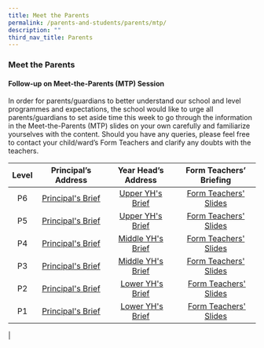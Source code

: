 ```yaml
---
title: Meet the Parents
permalink: /parents-and-students/parents/mtp/
description: ""
third_nav_title: Parents
---
```

### **Meet the Parents**
#### **Follow-up on Meet-the-Parents (MTP) Session**
In order for parents/guardians to better understand our school and level programmes and expectations, the school would like to urge all parents/guardians to set aside time this week to go through the information in the Meet-the-Parents (MTP) slides on your own carefully and familiarize yourselves with the content. Should you have any queries, please feel free to contact your child/ward’s Form Teachers and clarify any doubts with the teachers.

| Level | Principal’s Address | Year Head’s Address | Form Teachers’ Briefing |
|:---:|:---:|:---:|:---:|
| P6 | [Principal's Brief](https://drive.google.com/file/d/1x9RfKR-bUh6jAfAx6s3NTHEJSkbn0yDT/view?usp=sharing) | [Upper YH's Brief](https://drive.google.com/file/d/1x2mc0AiQAmi93wlNVyL6wb6q_KI55duN/view?usp=sharing) | [Form Teachers' Slides](https://drive.google.com/file/d/1OPw4KjpIRQHV_6ey2lfx2mUr7Ko06icE/view?usp=sharing) |
| P5 | [Principal's Brief](https://drive.google.com/file/d/1RAtzdONILDFdi30bhjvZy5rMAxr9S2wX/view?usp=sharing) | [Upper YH's Brief](https://drive.google.com/file/d/1Lw4hb_aVW3AJjaP4TYnwvy32Sirw0sQl/view?usp=sharing) | [Form Teachers' Slides](https://drive.google.com/file/d/1b6A6JhOPV_ZD9Nlnlb4TROH_U--5YQ_-/view?usp=sharing) |
| P4 | [Principal's Brief](https://drive.google.com/file/d/1miahMAun5PcoDH0Y4WK7Z-M-AHcrRNZO/view?usp=sharing) | [Middle YH's Brief](https://drive.google.com/file/d/12iML7uh2DHbVKAdQXGllgw7eoXSzeheG/view?usp=sharing) | [Form Teachers' Slides](https://drive.google.com/file/d/1bwsH6u8nJ0j9NW2okJAInl3dtjfNG_WH/view?usp=sharing) |
| P3 | [Principal's Brief](https://drive.google.com/file/d/16xWduTWHUhm9oIqrv20c99ZHadv0cnCg/view?usp=sharing) | [Middle YH's Brief](https://drive.google.com/file/d/1X6FCmJSGRT8OYXoS5H_DzJ8o9JHP58bf/view?usp=sharing) | [Form Teachers' Slides](https://drive.google.com/file/d/12g5ToMgGosCB7qdM1lCCsi7b35nrcFya/view?usp=sharing) |
| P2 | [Principal's Brief](https://drive.google.com/file/d/1sgesGV80tzrHrn4KFv8MrhmhRgEEKgnD/view?usp=sharing) |  [Lower YH's Brief](https://drive.google.com/file/d/1Rt0ULtY2QNNAZ5UU_0ItMkYNWmdMvTQE/view?usp=sharing) |  [Form Teachers' Slides](https://drive.google.com/file/d/14F2AmETVgxMOL9IHzbAAIYAqbhoPHBQ6/view?usp=sharing) |
| P1 | [Principal's Brief](https://drive.google.com/file/d/1VLkT3EtLaVeK8W7z_WrFp_ol-NcStYT-/view?usp=sharing) |  [Lower YH's Brief](https://drive.google.com/file/d/13jqWpq5L04UNqZc-YKBrfTYm2Zp-ly4q/view?usp=sharing) |  [Form Teachers' Slides](https://drive.google.com/file/d/1pnTXLpdk_7_tNN3kTWTQjwMYPj0blr0h/view?usp=sharing) |
|